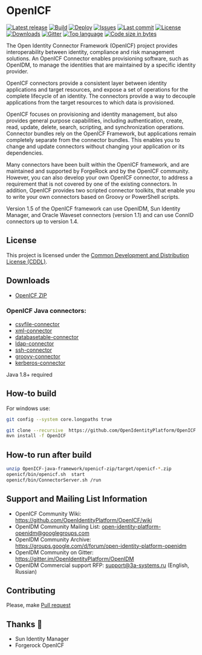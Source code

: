 # OpenICF
[![Latest release](https://img.shields.io/github/release/OpenIdentityPlatform/OpenICF.svg)](https://github.com/OpenIdentityPlatform/OpenICF/releases)
[![Build](https://github.com/OpenIdentityPlatform/OpenICF/actions/workflows/build.yml/badge.svg)](https://github.com/OpenIdentityPlatform/OpenICF/actions/workflows/build.yml)
[![Deploy](https://github.com/OpenIdentityPlatform/OpenICF/actions/workflows/deploy.yml/badge.svg)](https://github.com/OpenIdentityPlatform/OpenICF/actions/workflows/deploy.yml)
[![Issues](https://img.shields.io/github/issues/OpenIdentityPlatform/OpenICF.svg)](https://github.com/OpenIdentityPlatform/OpenICF/issues)
[![Last commit](https://img.shields.io/github/last-commit/OpenIdentityPlatform/OpenICF.svg)](https://github.com/OpenIdentityPlatform/OpenICF/commits/master)
[![License](https://img.shields.io/badge/license-CDDL-blue.svg)](https://github.com/OpenIdentityPlatform/OpenICF/blob/master/LICENSE.md)
[![Downloads](https://img.shields.io/github/downloads/OpenIdentityPlatform/OpenICF/total.svg)](https://github.com/OpenIdentityPlatform/OpenICF/releases)
[![Gitter](https://img.shields.io/gitter/room/nwjs/nw.js.svg)](https://gitter.im/OpenIdentityPlatform/OpenIDM)
[![Top language](https://img.shields.io/github/languages/top/OpenIdentityPlatform/OpenICF.svg)](https://github.com/OpenIdentityPlatform/OpenICF)
[![Code size in bytes](https://img.shields.io/github/languages/code-size/OpenIdentityPlatform/OpenICF.svg)](https://github.com/OpenIdentityPlatform/OpenICF)

The Open Identity Connector Framework (OpenICF) project provides interoperability between identity, compliance and risk management solutions. An OpenICF Connector enables provisioning software, such as OpenIDM, to manage the identities that are maintained by a specific identity provider.

OpenICF connectors provide a consistent layer between identity applications and target resources, and expose a set of operations for the complete lifecycle of an identity. The connectors provide a way to decouple applications from the target resources to which data is provisioned.

OpenICF focuses on provisioning and identity management, but also provides general purpose capabilities, including authentication, create, read, update, delete, search, scripting, and synchronization operations. Connector bundles rely on the OpenICF Framework, but applications remain completely separate from the connector bundles. This enables you to change and update connectors without changing your application or its dependencies.

Many connectors have been built within the OpenICF framework, and are maintained and supported by ForgeRock and by the OpenICF community. However, you can also develop your own OpenICF connector, to address a requirement that is not covered by one of the existing connectors. In addition, OpenICF provides two scripted connector toolkits, that enable you to write your own connectors based on Groovy or PowerShell scripts.

Version 1.5 of the OpenICF framework can use OpenIDM, Sun Identity Manager, and Oracle Waveset connectors (version 1.1) and can use ConnID connectors up to version 1.4.


## License
This project is licensed under the [Common Development and Distribution License (CDDL)](https://github.com/OpenIdentityPlatform/OpenICF/blob/master/LICENSE.md). 

## Downloads 
* [OpenICF ZIP](https://github.com/OpenIdentityPlatform/OpenICF/releases)

### OpenICF Java connectors:
* [csvfile-connector](https://github.com/OpenIdentityPlatform/OpenICF/releases) 
* [xml-connector](https://github.com/OpenIdentityPlatform/OpenICF/releases) 
* [databasetable-connector](https://github.com/OpenIdentityPlatform/OpenICF/releases) 
* [ldap-connector](https://github.com/OpenIdentityPlatform/OpenICF/releases) 
* [ssh-connector](https://github.com/OpenIdentityPlatform/OpenICF/releases) 
* [groovy-connector](https://github.com/OpenIdentityPlatform/OpenICF/releases) 
* [kerberos-connector](https://github.com/OpenIdentityPlatform/OpenICF/releases) 

Java 1.8+ required

## How-to build
For windows use:
```bash
git config --system core.longpaths true
```

```bash
git clone --recursive  https://github.com/OpenIdentityPlatform/OpenICF.git
mvn install -f OpenICF
```

## How-to run after build
```bash
unzip OpenICF-java-framework/openicf-zip/target/openicf-*.zip
openicf/bin/openicf.sh  start
openicf/bin/ConnectorServer.sh /run
```

## Support and Mailing List Information
* OpenICF Community Wiki: https://github.com/OpenIdentityPlatform/OpenICF/wiki
* OpenIDM Community Mailing List: open-identity-platform-openidm@googlegroups.com
* OpenIDM Community Archive: https://groups.google.com/d/forum/open-identity-platform-openidm
* OpenIDM Community on Gitter: https://gitter.im/OpenIdentityPlatform/OpenIDM
* OpenIDM Commercial support RFP: support@3a-systems.ru (English, Russian)

## Contributing
Please, make [Pull request](https://github.com/OpenIdentityPlatform/OpenICF/pulls)

## Thanks 🥰
* Sun Identity Manager
* Forgerock OpenICF
